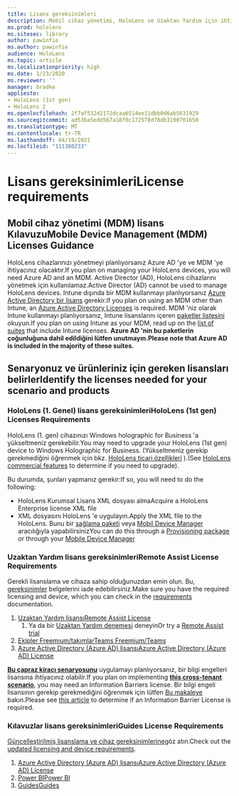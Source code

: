 ```yaml
---
title: Lisans gereksinimleri
description: Mobil cihaz yönetimi, HoloLens ve Uzaktan Yardım için ihtiyacınız olan tüm lisans gereksinimleri ve yönergeleriyle güncel tutun.
ms.prod: hololens
ms.sitesec: library
author: pawinfie
ms.author: pawinfie
audience: HoloLens
ms.topic: article
ms.localizationpriority: high
ms.date: 1/23/2020
ms.reviewer: ''
manager: bradke
appliesto:
- HoloLens (1st gen)
- HoloLens 2
ms.openlocfilehash: 2f7af532d2172dcaa6514ee11dbb0d6ab5631929
ms.sourcegitcommit: ad53ba5edd567a18f0c172578d78db3190701650
ms.translationtype: MT
ms.contentlocale: tr-TR
ms.lasthandoff: 04/19/2021
ms.locfileid: "111380233"
---
```

# <a name="license-requirements"></a><span data-ttu-id="ff140-103">Lisans gereksinimleri</span><span class="sxs-lookup"><span data-stu-id="ff140-103">License requirements</span></span>

## <a name="mobile-device-management-mdm-licenses-guidance"></a><span data-ttu-id="ff140-104">Mobil cihaz yönetimi (MDM) lisans Kılavuzu</span><span class="sxs-lookup"><span data-stu-id="ff140-104">Mobile Device Management (MDM) Licenses Guidance</span></span>

<span data-ttu-id="ff140-105">HoloLens cihazlarınızı yönetmeyi planlıyorsanız Azure AD 'ye ve MDM 'ye ihtiyacınız olacaktır.</span><span class="sxs-lookup"><span data-stu-id="ff140-105">If you plan on managing your HoloLens devices, you will need Azure AD and an MDM.</span></span> <span data-ttu-id="ff140-106">Active Director (AD), HoloLens cihazlarını yönetmek için kullanılamaz.</span><span class="sxs-lookup"><span data-stu-id="ff140-106">Active Director (AD) cannot be used to manage HoloLens devices.</span></span>
<span data-ttu-id="ff140-107">Intune dışında bir MDM kullanmayı planlıyorsanız [Azure Active Directory bir lisans](https://docs.microsoft.com/azure/active-directory/fundamentals/active-directory-whatis) gerekir.</span><span class="sxs-lookup"><span data-stu-id="ff140-107">If you plan on using an MDM other than Intune, an [Azure Active Directory Licenses](https://docs.microsoft.com/azure/active-directory/fundamentals/active-directory-whatis) is required.</span></span>
<span data-ttu-id="ff140-108">MDM 'niz olarak Intune kullanmayı planlıyorsanız, Intune lisanslarını içeren [paketler listesini](https://docs.microsoft.com/intune/fundamentals/licenses) okuyun.</span><span class="sxs-lookup"><span data-stu-id="ff140-108">If you plan on using Intune as your MDM, read up on the [list of suites](https://docs.microsoft.com/intune/fundamentals/licenses) that include Intune licenses.</span></span> <span data-ttu-id="ff140-109">**Azure AD 'nin bu paketlerin çoğunluğuna dahil edildiğini lütfen unutmayın.**</span><span class="sxs-lookup"><span data-stu-id="ff140-109">**Please note that Azure AD is included in the majority of these suites.**</span></span>

## <a name="identify-the-licenses-needed-for-your-scenario-and-products"></a><span data-ttu-id="ff140-110">Senaryonuz ve ürünleriniz için gereken lisansları belirler</span><span class="sxs-lookup"><span data-stu-id="ff140-110">Identify the licenses needed for your scenario and products</span></span>

### <a name="hololens-1st-gen-licenses-requirements"></a><span data-ttu-id="ff140-111">HoloLens (1. Genel) lisans gereksinimleri</span><span class="sxs-lookup"><span data-stu-id="ff140-111">HoloLens (1st gen) Licenses Requirements</span></span>

<span data-ttu-id="ff140-112">HoloLens (1. gen) cihazınızı Windows holographic for Business 'a yükseltmeniz gerekebilir.</span><span class="sxs-lookup"><span data-stu-id="ff140-112">You may need to upgrade your HoloLens (1st gen) device to Windows Holographic for Business.</span></span> <span data-ttu-id="ff140-113">(Yükseltmeniz gerekip gerekmediğini öğrenmek için bkz. [HoloLens ticari özellikleri](holoLens-commercial-features.md#feature-comparison-between-editions) ).</span><span class="sxs-lookup"><span data-stu-id="ff140-113">(See [HoloLens commercial features](holoLens-commercial-features.md#feature-comparison-between-editions) to determine if you need to upgrade).</span></span>

 <span data-ttu-id="ff140-114">Bu durumda, şunları yapmanız gerekir:</span><span class="sxs-lookup"><span data-stu-id="ff140-114">If so, you will need to do the following:</span></span>

- <span data-ttu-id="ff140-115">HoloLens Kurumsal Lisans XML dosyası alma</span><span class="sxs-lookup"><span data-stu-id="ff140-115">Acquire a HoloLens Enterprise license XML file</span></span>
- <span data-ttu-id="ff140-116">XML dosyasını HoloLens 'e uygulayın.</span><span class="sxs-lookup"><span data-stu-id="ff140-116">Apply the XML file to the HoloLens.</span></span> <span data-ttu-id="ff140-117">Bunu bir [sağlama paketi](hololens-provisioning.md) veya [Mobil Device Manager](https://docs.microsoft.com/intune/configuration/holographic-upgrade) aracılığıyla yapabilirsiniz</span><span class="sxs-lookup"><span data-stu-id="ff140-117">You can do this through a [Provisioning package](hololens-provisioning.md) or through your [Mobile Device Manager](https://docs.microsoft.com/intune/configuration/holographic-upgrade)</span></span>

### <a name="remote-assist-license-requirements"></a><span data-ttu-id="ff140-118">Uzaktan Yardım lisans gereksinimleri</span><span class="sxs-lookup"><span data-stu-id="ff140-118">Remote Assist License Requirements</span></span>

<span data-ttu-id="ff140-119">Gerekli lisanslama ve cihaza sahip olduğunuzdan emin olun. Bu, [gereksinimler](https://docs.microsoft.com/dynamics365/mixed-reality/remote-assist/requirements) belgelerini iade edebilirsiniz.</span><span class="sxs-lookup"><span data-stu-id="ff140-119">Make sure you have the required licensing and device, which you can check in the [requirements](https://docs.microsoft.com/dynamics365/mixed-reality/remote-assist/requirements) documentation.</span></span>

1. [<span data-ttu-id="ff140-120">Uzaktan Yardım lisansı</span><span class="sxs-lookup"><span data-stu-id="ff140-120">Remote Assist License</span></span>](https://docs.microsoft.com/dynamics365/mixed-reality/remote-assist/buy-and-deploy-remote-assist)
    1. <span data-ttu-id="ff140-121">Ya da bir [Uzaktan Yardım denemesi](https://docs.microsoft.com/dynamics365/mixed-reality/remote-assist/try-remote-assist) deneyin</span><span class="sxs-lookup"><span data-stu-id="ff140-121">Or try a [Remote Assist trial](https://docs.microsoft.com/dynamics365/mixed-reality/remote-assist/try-remote-assist)</span></span>
1. [<span data-ttu-id="ff140-122">Ekipler Freemıum/takımlar</span><span class="sxs-lookup"><span data-stu-id="ff140-122">Teams Freemium/Teams</span></span>](https://products.office.com/microsoft-teams/free)
1. [<span data-ttu-id="ff140-123">Azure Active Directory (Azure AD) lisansı</span><span class="sxs-lookup"><span data-stu-id="ff140-123">Azure Active Directory (Azure AD) License</span></span>](https://docs.microsoft.com/azure/active-directory/fundamentals/active-directory-whatis)

<span data-ttu-id="ff140-124">**[Bu çapraz kiracı senaryosunu](https://docs.microsoft.com/dynamics365/mixed-reality/remote-assist/cross-tenant-overview#scenario-2-leasing-services-to-other-tenants)** uygulamayı planlıyorsanız, bir bilgi engelleri lisansına ihtiyacınız olabilir.</span><span class="sxs-lookup"><span data-stu-id="ff140-124">If you plan on implementing **[this cross-tenant scenario](https://docs.microsoft.com/dynamics365/mixed-reality/remote-assist/cross-tenant-overview#scenario-2-leasing-services-to-other-tenants)**, you may need an Information Barriers license.</span></span> <span data-ttu-id="ff140-125">Bir bilgi engeli lisansının gerekip gerekmediğini öğrenmek için lütfen [Bu makaleye](https://docs.microsoft.com/dynamics365/mixed-reality/remote-assist/cross-tenant-licensing-implementation#step-1-determine-if-information-barriers-are-necessary) bakın.</span><span class="sxs-lookup"><span data-stu-id="ff140-125">Please see [this article](https://docs.microsoft.com/dynamics365/mixed-reality/remote-assist/cross-tenant-licensing-implementation#step-1-determine-if-information-barriers-are-necessary) to determine if an Information Barrier License is required.</span></span>

### <a name="guides-license-requirements"></a><span data-ttu-id="ff140-126">Kılavuzlar lisans gereksinimleri</span><span class="sxs-lookup"><span data-stu-id="ff140-126">Guides License Requirements</span></span>

<span data-ttu-id="ff140-127">[Güncelleştirilmiş lisanslama ve cihaz gereksinimlerine](https://docs.microsoft.com/dynamics365/mixed-reality/guides/requirements)göz atın.</span><span class="sxs-lookup"><span data-stu-id="ff140-127">Check out the [updated licensing and device requirements](https://docs.microsoft.com/dynamics365/mixed-reality/guides/requirements).</span></span>

1. [<span data-ttu-id="ff140-128">Azure Active Directory (Azure AD) lisansı</span><span class="sxs-lookup"><span data-stu-id="ff140-128">Azure Active Directory (Azure AD) License</span></span>](https://docs.microsoft.com/azure/active-directory/fundamentals/active-directory-whatis)
1. [<span data-ttu-id="ff140-129">Power BI</span><span class="sxs-lookup"><span data-stu-id="ff140-129">Power BI</span></span>](https://powerbi.microsoft.com/desktop/)
1. [<span data-ttu-id="ff140-130">Guides</span><span class="sxs-lookup"><span data-stu-id="ff140-130">Guides</span></span>](https://docs.microsoft.com/dynamics365/mixed-reality/guides/setup)
